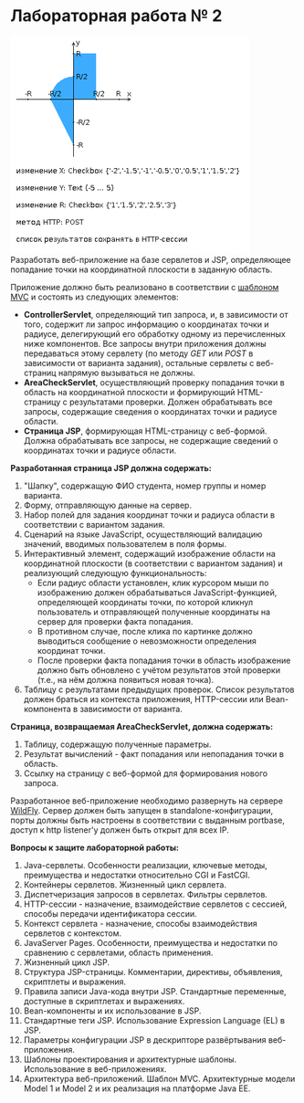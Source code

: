 # Лабораторная работа № 2
![графек](img/img.png)
Разработать веб-приложение на базе сервлетов и JSP, определяющее попадание точки на координатной плоскости в заданную область.

Приложение должно быть реализовано в соответствии с [шаблоном MVC](https://en.wikipedia.org/wiki/Model%E2%80%93view%E2%80%93controller) и состоять из следующих элементов:

- **ControllerServlet**, определяющий тип запроса, и, в зависимости от того, содержит ли запрос информацию о координатах точки и радиусе, делегирующий его обработку одному из перечисленных ниже компонентов. Все запросы внутри приложения должны передаваться этому сервлету (по методу *GET* или *POST* в зависимости от варианта задания), остальные сервлеты с веб-страниц напрямую вызываться не должны. 
- **AreaCheckServlet**, осуществляющий проверку попадания точки в область на координатной плоскости и формирующий HTML-страницу с результатами проверки. Должен обрабатывать все запросы, содержащие сведения о координатах точки и радиусе области. 
- **Страница JSP**, формирующая HTML-страницу с веб-формой. Должна обрабатывать все запросы, не содержащие сведений о координатах точки и радиусе области.

**Разработанная страница JSP должна содержать:**

1) "Шапку", содержащую ФИО студента, номер группы и номер варианта. 
2) Форму, отправляющую данные на сервер. 
3) Набор полей для задания координат точки и радиуса области в соответствии с вариантом задания. 
4) Сценарий на языке JavaScript, осуществляющий валидацию значений, вводимых пользователем в поля формы. 
5) Интерактивный элемент, содержащий изображение области на координатной плоскости (в соответствии с вариантом задания) и реализующий следующую функциональность:
   - Если радиус области установлен, клик курсором мыши по изображению должен обрабатываться JavaScript-функцией, определяющей координаты точки, по которой кликнул пользователь и отправляющей полученные координаты на сервер для проверки факта попадания. 
   - В противном случае, после клика по картинке должно выводиться сообщение о невозможности определения координат точки. 
   - После проверки факта попадания точки в область изображение должно быть обновлено с учётом результатов этой проверки (т.е., на нём должна появиться новая точка).
6) Таблицу с результатами предыдущих проверок. Список результатов должен браться из контекста приложения, HTTP-сессии или Bean-компонента в зависимости от варианта.

**Страница, возвращаемая AreaCheckServlet, должна содержать:**

1) Таблицу, содержащую полученные параметры. 
2) Результат вычислений - факт попадания или непопадания точки в область. 
3) Ссылку на страницу с веб-формой для формирования нового запроса.

Разработанное веб-приложение необходимо развернуть на сервере [WildFly](https://www.wildfly.org/). Сервер должен быть запущен в standalone-конфигурации, порты должны быть настроены в соответствии с выданным portbase, доступ к http listener'у должен быть открыт для всех IP.

**Вопросы к защите лабораторной работы:**

1) Java-сервлеты. Особенности реализации, ключевые методы, преимущества и недостатки относительно CGI и FastCGI. 
2) Контейнеры сервлетов. Жизненный цикл сервлета. 
3) Диспетчеризация запросов в сервлетах. Фильтры сервлетов. 
4) HTTP-сессии - назначение, взаимодействие сервлетов с сессией, способы передачи идентификатора сессии. 
5) Контекст сервлета - назначение, способы взаимодействия сервлетов с контекстом. 
6) JavaServer Pages. Особенности, преимущества и недостатки по сравнению с сервлетами, область применения. 
7) Жизненный цикл JSP. 
8) Структура JSP-страницы. Комментарии, директивы, объявления, скриптлеты и выражения. 
9) Правила записи Java-кода внутри JSP. Стандартные переменные, доступные в скриптлетах и выражениях. 
10) Bean-компоненты и их использование в JSP. 
11) Стандартные теги JSP. Использование Expression Language (EL) в JSP. 
12) Параметры конфигурации JSP в дескрипторе развёртывания веб-приложения. 
13) Шаблоны проектирования и архитектурные шаблоны. Использование в веб-приложениях. 
14) Архитектура веб-приложений. Шаблон MVC. Архитектурные модели Model 1 и Model 2 и их реализация на платформе Java EE.

